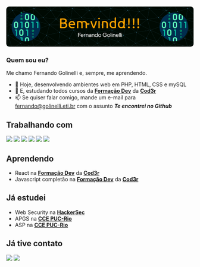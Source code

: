 ![Imagem de boas vindas](./github-header-image.png)

### Quem sou eu?

Me chamo Fernando Golinelli e, sempre, me aprendendo.

- 🔭 Hoje, desenvolvendo ambientes web em PHP, HTML, CSS e mySQL
- 🌱 E, estudando todos cursos da **[Formação Dev](https://escola.formacao.dev)** da **[Cod3r](https://www.cod3r.com.br)**
- 📫 Se quiser falar comigo, mande um e-mail para fernando@golinelli.eti.br com o assunto *__Te encontrei no Github__*

## Trabalhando com
<img src="https://cdn.jsdelivr.net/gh/devicons/devicon/icons/vscode/vscode-original-wordmark.svg" width="70"/> <img src="https://cdn.jsdelivr.net/gh/devicons/devicon/icons/php/php-plain.svg" width="70"/> <img src="https://cdn.jsdelivr.net/gh/devicons/devicon/icons/html5/html5-original-wordmark.svg" width="70"/> <img src="https://cdn.jsdelivr.net/gh/devicons/devicon/icons/css3/css3-original-wordmark.svg" width="70"/> <img src="https://cdn.jsdelivr.net/gh/devicons/devicon/icons/mysql/mysql-original-wordmark.svg" width="70"/> <img src="https://cdn.jsdelivr.net/gh/devicons/devicon/icons/javascript/javascript-plain.svg" width="70"/>

## Aprendendo 
- React na **[Formação Dev](https://escola.formacao.dev)** da **[Cod3r](https://www.cod3r.com.br)**
- Javascript completão na **[Formação Dev](https://escola.formacao.dev)** da **[Cod3r](https://www.cod3r.com.br)**

## Já estudei
- Web Security na **[HackerSec](https://hackersec.com)**
- APGS na **[CCE PUC-Rio](https://cce.puc-rio.br)**
- ASP na **[CCE PUC-Rio](https://cce.puc-rio.br)**

## Já tive contato
<img src="https://cdn.jsdelivr.net/gh/devicons/devicon/icons/flutter/flutter-plain.svg" width="70"/> <img src="https://cdn.jsdelivr.net/gh/devicons/devicon/icons/python/python-original.svg" width="70"/>
          

<!--
**fgolinelli/fgolinelli** is a ✨ _special_ ✨ repository because its `README.md` (this file) appears on your GitHub profile.

Here are some ideas to get you started:

- 🔭 I’m currently working on ...
- 🌱 I’m currently learning ...
- 👯 I’m looking to collaborate on ...
- 🤔 I’m looking for help with ...
- 💬 Ask me about ...
- 📫 How to reach me: ...
- 😄 Pronouns: ...
- ⚡ Fun fact: ...
-->
